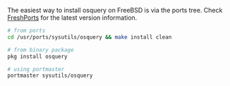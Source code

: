 The easiest way to install osquery on FreeBSD is via the ports tree.  Check [FreshPorts](http://www.freshports.org/sysutils/osquery) for the latest version information.

```bash
# from ports
cd /usr/ports/sysutils/osquery && make install clean

# from binary package
pkg install osquery

# using portmaster
portmaster sysutils/osquery
```
